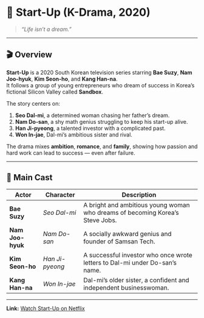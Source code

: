 # 🌟 Start-Up (K-Drama, 2020)

> *“Life isn’t a dream.”*

---

## 🎬 Overview
**Start-Up** is a 2020 South Korean television series starring **Bae Suzy**, **Nam Joo-hyuk**, **Kim Seon-ho**, and **Kang Han-na**.  
It follows a group of young entrepreneurs who dream of success in Korea’s fictional Silicon Valley called **Sandbox**.  

The story centers on:
1. **Seo Dal-mi**, a determined woman chasing her father’s dream.  
2. **Nam Do-san**, a shy math genius struggling to keep his start-up alive.  
3. **Han Ji-pyeong**, a talented investor with a complicated past.  
4. **Won In-jae**, Dal-mi’s ambitious sister and rival.  

The drama mixes **ambition**, **romance**, and **family**, showing how passion and hard work can lead to success — even after failure.

---

## 👥 Main Cast
| Actor | Character | Description |
|--------|------------|-------------|
| **Bae Suzy** | *Seo Dal-mi* | A bright and ambitious young woman who dreams of becoming Korea’s Steve Jobs. |
| **Nam Joo-hyuk** | *Nam Do-san* | A socially awkward genius and founder of Samsan Tech. |
| **Kim Seon-ho** | *Han Ji-pyeong* | A successful investor who once wrote letters to Dal-mi under Do-san’s name. |
| **Kang Han-na** | *Won In-jae* | Dal-mi’s older sister, a confident and independent businesswoman. |

---

**Link:** [Watch Start-Up on Netflix](https://www.netflix.com/title/81290293)
